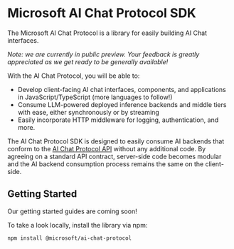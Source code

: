 # Microsoft AI Chat Protocol SDK

The Microsoft AI Chat Protocol is a library for easily building AI Chat interfaces.

*Note: we are currently in public preview. Your feedback is greatly appreciated as we get ready to be generally available!*

With the AI Chat Protocol, you will be able to:

* Develop client-facing AI chat interfaces, components, and applications in JavaScript/TypeScript (more languages to follow!)
* Consume LLM-powered deployed inference backends and middle tiers with ease, either synchronously or by streaming
* Easily incorporate HTTP middleware for logging, authentication, and more.

The AI Chat Protocol SDK is designed to easily consume AI backends that conform to the [AI Chat Protocol API](https://github.com/Azure-Samples/ai-chat-app-protocol) without any additional code. By agreeing on a standard API contract, server-side code becomes modular and the AI backend consumption process remains the same on the client-side.

## Getting Started

Our getting started guides are coming soon!

To take a look locally, install the library via npm:

```bash
npm install @microsoft/ai-chat-protocol
```
